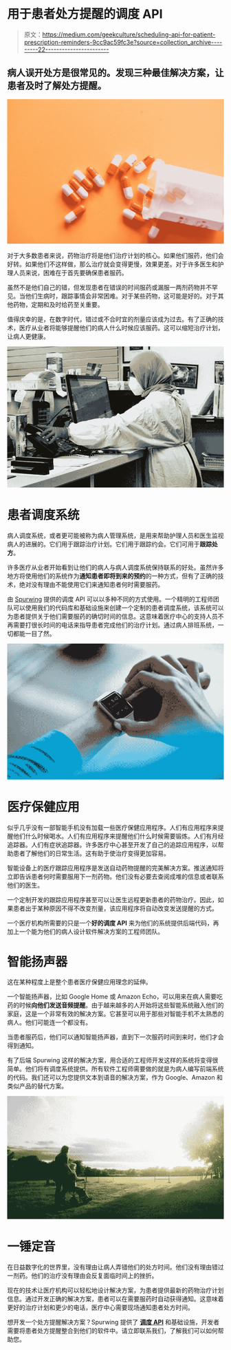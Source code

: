 # 用于患者处方提醒的调度 API

> 原文：<https://medium.com/geekculture/scheduling-api-for-patient-prescription-reminders-9cc9ac59fc3e?source=collection_archive---------22----------------------->

## 病人误开处方是很常见的。发现三种最佳解决方案，让患者及时了解处方提醒。

![](img/7be29512281f8c557b3b4a1a98cc8ac4.png)

对于大多数患者来说，药物治疗将是他们治疗计划的核心。如果他们服药，他们会好转。如果他们不这样做，那么治疗就会变得更慢，效果更差。对于许多医生和护理人员来说，困难在于首先要确保患者服药。

虽然不是他们自己的错，但发现患者在错误的时间服药或漏服一两剂药物并不罕见。当他们生病时，跟踪事情会非常困难。对于某些药物，这可能是好的。对于其他药物，定期和及时给药至关重要。

值得庆幸的是，在数字时代，错过或不合时宜的剂量应该成为过去。有了正确的技术，医疗从业者将能够提醒他们的病人什么时候应该服药。这可以缩短治疗计划，让病人更健康。

![](img/f99c4f6020a209bd8949b03886cd857c.png)

# 患者调度系统

病人调度系统，或者更可能被称为病人管理系统，是用来帮助护理人员和医生监视病人的进展的。它们用于跟踪治疗计划。它们用于跟踪约会。它们可用于**跟踪处方**。

许多医疗从业者开始看到让他们的病人与病人调度系统保持联系的好处。虽然许多地方将使用他们的系统作为**通知患者即将到来的预约**的一种方式，但有了正确的技术，绝对没有理由不能使用它们来通知患者何时需要服药。

由 [Spurwing](https://www.spurwing.io/) 提供的调度 API 可以以多种不同的方式使用。一个精明的工程师团队可以使用我们的代码库和基础设施来创建一个定制的患者调度系统，该系统可以为患者提供关于他们需要服药的确切时间的信息。这意味着医疗中心的支持人员不再需要打很长时间的电话来指导患者完成他们的治疗计划。通过病人排班系统，一切都能一目了然。

![](img/a120e690ef52f7ed0fa1534c5b3a361c.png)

# 医疗保健应用

似乎几乎没有一部智能手机没有加载一些医疗保健应用程序。人们有应用程序来提醒他们什么时候喝水。人们有应用程序来提醒他们什么时候需要锻炼。人们有月经追踪器。人们有症状追踪器。许多医疗中心甚至开发了自己的追踪应用程序，以帮助患者了解他们的日常生活。这有助于使治疗变得更加容易。

智能设备上的医疗跟踪应用程序是发送自动药物提醒的完美解决方案。推送通知将立即告诉患者何时需要服用下一剂药物。他们没有必要去查阅成堆的信息或者联系他们的医生。

一个定制开发的跟踪应用程序甚至可以让医生远程更新患者的药物治疗。因此，如果患者出于某种原因不得不改变剂量，该应用程序将自动改变发送提醒的方式。

一个医疗机构所需要的只是一个**好的调度 API** 来为他们的系统提供后端代码，再加上一个能为他们的病人设计软件解决方案的工程师团队。

# 智能扬声器

这在某种程度上是整个患者医疗保健应用理念的延伸。

一个智能扬声器，比如 Google Home 或 Amazon Echo，可以用来在病人需要吃药的时候**向他们发送音频提醒**。由于越来越多的人开始将这些智能系统融入他们的家庭，这是一个非常有效的解决方案。它甚至可以用于那些对智能手机不太熟悉的病人。他们可能连一个都没有。

当患者服药后，他们可以通知智能扬声器，直到下一次服药时间到来时，他们才会得到通知。

有了后端 Spurwing 这样的解决方案，用合适的工程师开发这样的系统将变得很简单。他们将有调度系统提供。所有软件工程师需要做的就是为病人编写前端系统的代码。我们还可以为您提供文本到语音的解决方案，作为 Google、Amazon 和类似产品的替代方案。

![](img/a4befec1274d7440054098c520f3d7a2.png)

# 一锤定音

在日益数字化的世界里，没有理由让病人弄错他们的处方时间。他们没有理由错过一剂药。他们的治疗没有理由会反复面临时间上的挫折。

现在的技术让医疗机构可以轻松地设计解决方案，为患者提供最新的药物治疗计划信息。通过开发正确的解决方案，患者可以在需要服药时自动获得通知。这意味着更好的治疗计划和更少的电话，医疗中心需要现场通知患者处方时间。

想开发一个处方提醒解决方案？Spurwing 提供了 [**调度 API**](https://www.spurwing.io/) 和基础设施，开发者需要将患者处方提醒整合到他们的软件中。请立即联系我们，了解我们可以如何帮助您。